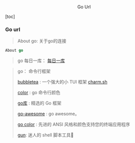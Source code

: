 <center>Go Url</center>





[toc]







### Go url

> About go: 关于go的连接



```go
About go
```

> go 每日一库： [每日一库](https://darjun.github.io/)
>
> 







> go： 命令行框架
>
> [bubbletea](https://github.com/charmbracelet/bubbletea) : 一个强大的小 TUI 框架  [charm.sh](https://charm.sh/)
>
> [color](https://github.com/gookit/color) : go 命令行颜色
>
> [go库](https://learnku.com/articles/41230) : 精选的 Go 框架
>
> [go-awesome](https://github.com/avelino/awesome-go) : go awesome。
>
> [go color](https://github.com/muesli/termenv) : 先进的 ANSI 风格和颜色支持您的终端应用程序
>
> [gun](https://github.com/charmbracelet/gum): 迷人的 shell 脚本工具🎀
>
> 